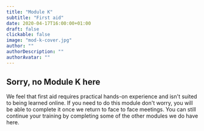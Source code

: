 ```yaml
---
title: "Module K"
subtitle: "First aid"
date: 2020-04-17T16:00:00+01:00
draft: false
clickable: false
image: "mod-k-cover.jpg"
author: ""
authorDescription: ""
authorAvatar: ""
---
```


## Sorry, no Module K here

We feel that first aid requires practical hands-on experience and isn't suited to being learned online. If you need to do this module don't worry, you will be able to complete it once we return to face to face meetings. You can still continue your training by completing some of the other modules we do have here.
